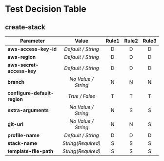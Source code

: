# Test Decision Table

## create-stack

| Parameter | Value | Rule1 | Rule2 | Rule3 |
| ---- |:----:|:----:|:----:|:----:|
| **aws-access-key-id** | *Default / String* | D | D | D | D |
| **aws-region** | *Default / String* | D | D | D | D |
| **aws-secret-access-key** | *Default / String* | D | D | D | D |
| **branch** | *No Value / String* | N | N | N | S |
| **configure-default-region** | *True / False* | T | T | T | T |
| **extra-arguments** | *No Value / String* | N | S | S | S |
| **git-url** | *No Value / String* | N | N | S | S |
| **profile-name** | *Default / String* | D | D | D | D |
| **stack-name** | *String(Required)* | S | S | S | S |
| **template-file-path** | *String(Required)* | S | S | S | S |
